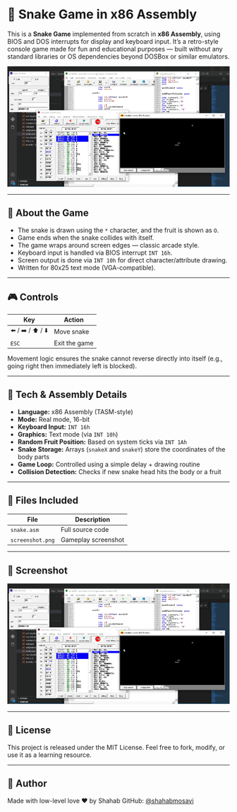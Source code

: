 # 🐍 Snake Game in x86 Assembly

This is a **Snake Game** implemented from scratch in **x86 Assembly**, using BIOS and DOS interrupts for display and keyboard input. It’s a retro-style console game made for fun and educational purposes — built without any standard libraries or OS dependencies beyond DOSBox or similar emulators.

![Screenshot](screenshot.png)

---

## 💾 About the Game

- The snake is drawn using the `*` character, and the fruit is shown as `O`.
- Game ends when the snake collides with itself.
- The game wraps around screen edges — classic arcade style.
- Keyboard input is handled via BIOS interrupt `INT 16h`.
- Screen output is done via `INT 10h` for direct character/attribute drawing.
- Written for 80x25 text mode (VGA-compatible).

---

## 🎮 Controls

| Key         | Action        |
|-------------|----------------|
| ⬅️ / ➡️ / ⬆️ / ⬇️  | Move snake       |
| `ESC`       | Exit the game |

Movement logic ensures the snake cannot reverse directly into itself (e.g., going right then immediately left is blocked).

---

## 🧠 Tech & Assembly Details

- **Language:** x86 Assembly (TASM-style)
- **Mode:** Real mode, 16-bit
- **Keyboard Input:** `INT 16h`
- **Graphics:** Text mode (via `INT 10h`)
- **Random Fruit Position:** Based on system ticks via `INT 1Ah`
- **Snake Storage:** Arrays (`snakeX` and `snakeY`) store the coordinates of the body parts
- **Game Loop:** Controlled using a simple delay + drawing routine
- **Collision Detection:** Checks if new snake head hits the body or a fruit

---


## 📁 Files Included

| File            | Description                         |
|-----------------|-------------------------------------|
| `snake.asm`     | Full source code                    |
| `screenshot.png`| Gameplay screenshot                 |

---

## 🏁 Screenshot

![Snake Game](screenshot.png)

---

## 📜 License

This project is released under the MIT License. Feel free to fork, modify, or use it as a learning resource.

---

## 👤 Author

Made with low-level love ❤️ by Shahab
GitHub: [@shahabmosavi](https://github.com/shahabmosavi)
